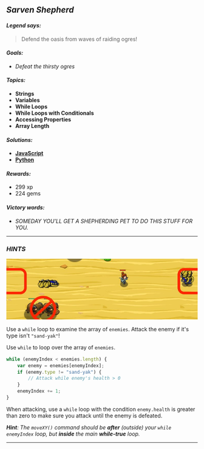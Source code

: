 ## _Sarven Shepherd_

#### _Legend says:_
> Defend the oasis from waves of raiding ogres!

#### _Goals:_
+ _Defeat the thirsty ogres_

#### _Topics:_
+ **Strings**
+ **Variables**
+ **While Loops**
+ **While Loops with Conditionals**
+ **Accessing Properties**
+ **Array Length**

#### _Solutions:_
+ **[JavaScript](savernShepherd.js)**
+ **[Python](savern_shepherd.py)**

#### _Rewards:_
+ 299 xp
+ 224 gems

#### _Victory words:_
+ _SOMEDAY YOU'LL GET A SHEPHERDING PET TO DO THIS STUFF FOR YOU._

___

### _HINTS_

![](img/sarven_shepherd.jpeg)

Use a `while` loop to examine the array of `enemies`. Attack the enemy if it's type isn't `"sand-yak"`!

Use `while` to loop over the array of `enemies`.

```javascript
while (enemyIndex < enemies.length) {
    var enemy = enemies[enemyIndex];
    if (enemy.type != "sand-yak") {
        // Attack while enemy's health > 0
    }
    enemyIndex += 1;
}
```

When attacking, use a `while` loop with the condition `enemy.health` is greater than zero to make sure you attack until the enemy is defeated.

_**Hint**: The `moveXY()` command should be **after** (outside) your `while enemyIndex` loop, but **inside** the main **while-true** loop._

___
